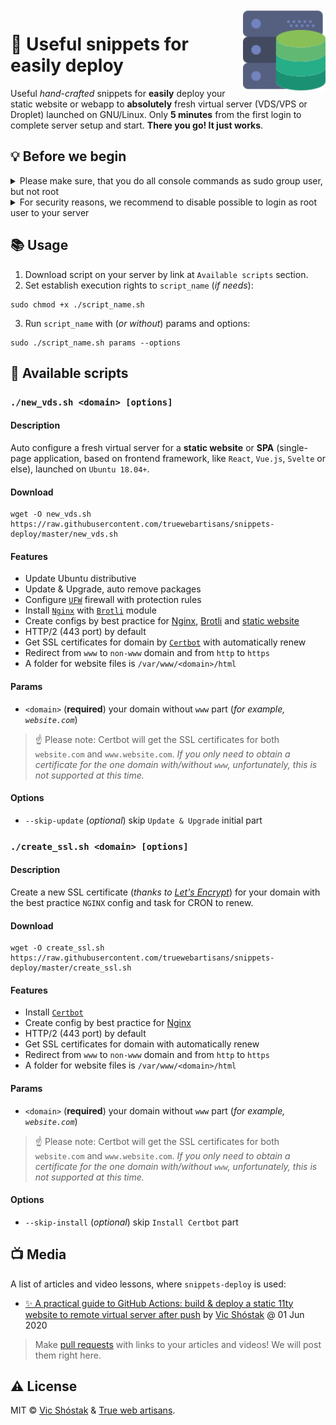 <img align="right" width="132px" src=".github/logo.svg" alt="logo"/>

# 🚚 Useful snippets for easily deploy

Useful _hand-crafted_ snippets for **easily** deploy your static website or webapp to **absolutely** fresh virtual server (VDS/VPS or Droplet) launched on GNU/Linux. Only **5 minutes** from the first login to complete server setup and start. **There you go! It just works**.

## 💡 Before we begin

<details>
<summary>Please make sure, that you do all console commands as sudo group user, but not root</summary><br/>

Create a new user (where `USER` is username you want to add):

```console
adduser USER
```

Enter password (twice) and leave blank to other personal information.

Now, let's add `USER` to `sudo` group:

```console
adduser USER sudo
```

</details>

<details>
<summary>For security reasons, we recommend to disable possible to login as root user to your server</summary><br/>
  
Only **after** you have created a new user in `sudo` group, open SSH config:

```console
nano /etc/ssh/sshd_config
```

Find `PermitRootLogin` and set it to `no`, save (`ctrl + o`) and close `nano` editor (`ctrl + x`).

Restart SSH service and logout:

```console
systemctl restart sshd
exit
```

Re-login to your virtual server as `USER` (where `IP` is your server IP):

```console
ssh USER@IP
```

</details>

## 📚 Usage

1. Download script on your server by link at `Available scripts` section.
2. Set establish execution rights to `script_name` (_if needs_):

```console
sudo chmod +x ./script_name.sh
```

3. Run `script_name` with (_or without_) params and options:

```console
sudo ./script_name.sh params --options
```

## 🎯 Available scripts

### `./new_vds.sh <domain> [options]`

#### Description

Auto configure a fresh virtual server for a **static website** or **SPA** (single-page application, based on frontend framework, like `React`, `Vue.js`, `Svelte` or else), launched on `Ubuntu 18.04+`.

#### Download

```console
wget -O new_vds.sh https://raw.githubusercontent.com/truewebartisans/snippets-deploy/master/new_vds.sh
```

#### Features

- Update Ubuntu distributive
- Update & Upgrade, auto remove packages
- Configure [`UFW`](https://help.ubuntu.com/community/UFW) firewall with protection rules
- Install [`Nginx`](https://nginx.org/) with [`Brotli`](https://github.com/google/brotli) module
- Create configs by best practice for [Nginx](https://github.com/truewebartisans/snippets-deploy/blob/master/new_vds.sh#L73-L153), [Brotli](https://github.com/truewebartisans/snippets-deploy/blob/master/new_vds.sh#L161-L171) and [static website](https://github.com/truewebartisans/snippets-deploy/blob/master/new_vds.sh#L209-L250)
- HTTP/2 (443 port) by default
- Get SSL certificates for domain by [`Certbot`](https://certbot.eff.org/) with automatically renew
- Redirect from `www` to `non-www` domain and from `http` to `https`
- A folder for website files is `/var/www/<domain>/html`

#### Params

- `<domain>` (**required**) your domain without `www` part (_for example, `website.com`_)

> ☝️ Please note: Certbot will get the SSL certificates for both `website.com` and `www.website.com`. _If you only need to obtain a certificate for the one domain with/without `www`, unfortunately, this is not supported at this time._

#### Options

- `--skip-update` (_optional_) skip `Update & Upgrade` initial part

### `./create_ssl.sh <domain> [options]`

#### Description

Create a new SSL certificate (_thanks to [Let's Encrypt](https://letsencrypt.org/)_) for your domain with the best practice `NGINX` config and task for CRON to renew.

#### Download

```console
wget -O create_ssl.sh https://raw.githubusercontent.com/truewebartisans/snippets-deploy/master/create_ssl.sh
```

#### Features

- Install [`Certbot`](https://certbot.eff.org/)
- Create config by best practice for [Nginx](https://github.com/truewebartisans/snippets-deploy/blob/master/create_ssl.sh#L70-L111)
- HTTP/2 (443 port) by default
- Get SSL certificates for domain with automatically renew
- Redirect from `www` to `non-www` domain and from `http` to `https`
- A folder for website files is `/var/www/<domain>/html`

#### Params

- `<domain>` (**required**) your domain without `www` part (_for example, `website.com`_)

> ☝️ Please note: Certbot will get the SSL certificates for both `website.com` and `www.website.com`. _If you only need to obtain a certificate for the one domain with/without `www`, unfortunately, this is not supported at this time._

#### Options

- `--skip-install` (_optional_) skip `Install Certbot` part

## 📺 Media

A list of articles and video lessons, where `snippets-deploy` is used:

- [✨ A practical guide to GitHub Actions: build & deploy a static 11ty website to remote virtual server after push](https://dev.to/koddr/automate-that-a-practical-guide-to-github-actions-build-deploy-a-static-11ty-website-to-remote-virtual-server-after-push-d19) by [Vic Shóstak](https://github.com/koddr) @ 01 Jun 2020

> Make [pull requests](https://github.com/truewebartisans/snippets-deploy/pulls) with links to your articles and videos! We will post them right here.

## ⚠️ License

MIT &copy; [Vic Shóstak](https://github.com/koddr) & [True web artisans](https://1wa.co/).
